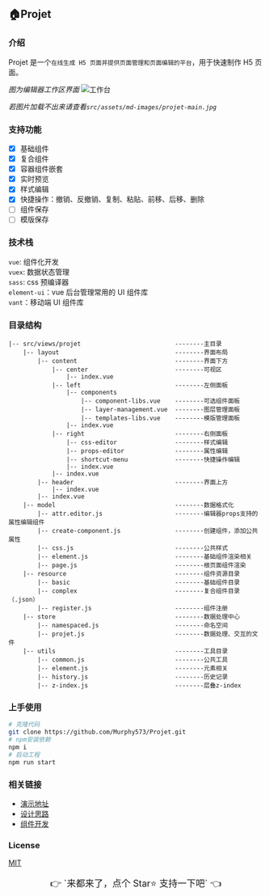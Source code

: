 ## 🏠Projet

### 介绍

Projet 是一个`在线生成 H5 页面并提供页面管理和页面编辑的平台`，用于快速制作 H5 页面。

_图为编辑器工作区界面_
![工作台](http://pic3.pocoimg.cn/image/poco/works/76/2020/0812/17/15972257783390255_201481929.jpg?imageMogr2/auto-orient/thumbnail/x800/blur/1x0/quality/100&)

_若图片加载不出来请查看`src/assets/md-images/projet-main.jpg`_

### 支持功能

- [x] 基础组件
- [x] 复合组件
- [x] 容器组件嵌套
- [x] 实时预览
- [x] 样式编辑
- [x] 快捷操作：撤销、反撤销、复制、粘贴、前移、后移、删除
- [ ] 组件保存
- [ ] 模版保存

### 技术栈

`vue`: 组件化开发<br/>
`vuex`: 数据状态管理<br/>
`sass`: css 预编译器<br/>
`element-ui`：vue 后台管理常用的 UI 组件库<br/>
`vant`：移动端 UI 组件库<br/>

### 目录结构

```
|-- src/views/projet                          --------主目录
    |-- layout                                --------界面布局
        |-- content                           --------界面下方
            |-- center                        --------可视区
                |-- index.vue
            |-- left                          --------左侧面板
                |-- components
                    |-- component-libs.vue    --------可选组件面板
                    |-- layer-management.vue  --------图层管理面板
                    |-- templates-libs.vue    --------模版管理面板
                |-- index.vue
            |-- right                         --------右侧面板
                |-- css-editor                --------样式编辑
                |-- props-editor              --------属性编辑
                |-- shortcut-menu             --------快捷操作编辑
                |-- index.vue
            |-- index.vue
        |-- header                            --------界面上方
            |-- index.vue
        |-- index.vue
    |-- model                                 --------数据格式化
        |-- attr.editor.js                    --------编辑器props支持的属性编辑组件
        |-- create-component.js               --------创建组件，添加公共属性
        |-- css.js                            --------公共样式
        |-- element.js                        --------基础组件渲染相关
        |-- page.js                           --------根页面组件渲染
    |-- resource                              --------组件资源目录
        |-- basic                             --------基础组件目录
        |-- complex                           --------复合组件目录（.json）
        |-- register.js                       --------组件注册
    |-- store                                 --------数据处理中心
        |-- namespaced.js                     --------命名空间
        |-- projet.js                         --------数据处理、交互的文件
    |-- utils                                 --------工具目录
        |-- common.js                         --------公共工具
        |-- element.js                        --------元素相关
        |-- history.js                        --------历史记录
        |-- z-index.js                        --------层叠z-index
```

### 上手使用

```bash
# 克隆代码
git clone https://github.com/Murphy573/Projet.git
# npm安装依赖
npm i
# 启动工程
npm run start
```

### 相关链接

- [演示地址](https://murphy573.github.io/Projet/#/login)
- [设计思路](https://github.com/Murphy573/Projet/wiki/%E8%AE%BE%E8%AE%A1%E6%80%9D%E8%B7%AF)
- [组件开发](https://github.com/Murphy573/Projet/wiki/%E7%BB%84%E4%BB%B6%E5%BC%80%E5%8F%91)

### License

[MIT](http://opensource.org/licenses/MIT)

<p style="font-size:18px;" align="center">👉 `来都来了，点个 Star⭐️ 支持一下吧` 👈</p>
